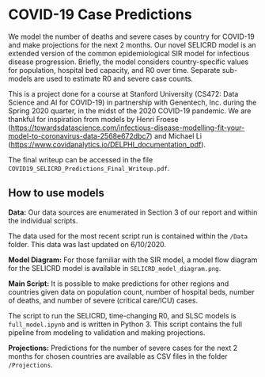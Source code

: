 # COVID-19 Case Predictions

We model the number of deaths and severe cases by country for COVID-19 and make projections for the next 2 months. Our novel SELICRD model is an extended version of the common epidemiological SIR model for infectious disease progression. Briefly, the model considers country-specific values for population, hospital bed capacity, and R0 over time. Separate sub-models are used to estimate R0 and severe case counts. 

This is a project done for a course at Stanford University (CS472: Data Science and AI for COVID-19) in partnership with Genentech, Inc. during the Spring 2020 quarter, in the midst of the 2020 COVID-19 pandemic. We are thankful for inspiration from models by Henri Froese (https://towardsdatascience.com/infectious-disease-modelling-fit-your-model-to-coronavirus-data-2568e672dbc7) and Michael Li (https://www.covidanalytics.io/DELPHI_documentation_pdf). 

The final writeup can be accessed in the file `COVID19_SELICRD_Predictions_Final_Writeup.pdf`.


## How to use models

**Data:** Our data sources are enumerated in Section 3 of our report and within the individual scripts.  

The data used for the most recent script run is contained within the `/Data` folder. This data was last updated on 6/10/2020. 

**Model Diagram:** For those familiar with the SIR model, a model flow diagram for the SELICRD model is available in `SELICRD_model_diagram.png`.

**Main Script:** It is possible to make predictions for other regions and countries given data on population count, number of hospital beds, number of deaths, and number of severe (critical care/ICU) cases. 

The script to run the SELICRD, time-changing R0, and SLSC models is `full_model.ipynb` and is written in Python 3. This script contains the full pipeline from modeling to validation and making projections.

**Projections:** Predictions for the number of severe cases for the next 2 months for chosen countries are available as CSV files in the folder `/Projections`.




